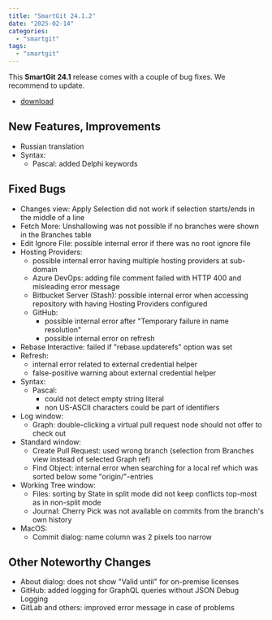 ```yaml
---
title: "SmartGit 24.1.2"
date: "2025-02-14"
categories:
  - "smartgit"
tags:
  - "smartgit"
---
```


This **SmartGit 24.1** release comes with a couple of bug fixes.
We recommend to update.

- [download](https://www.syntevo.com/smartgit/download/)

## New Features, Improvements
- Russian translation
- Syntax:
	- Pascal: added Delphi keywords

## Fixed Bugs
- Changes view: Apply Selection did not work if selection starts/ends in the middle of a line
- Fetch More: Unshallowing was not possible if no branches were shown in the Branches table
- Edit Ignore File: possible internal error if there was no root ignore file
- Hosting Providers:
	- possible internal error having multiple hosting providers at sub-domain
	- Azure DevOps: adding file comment failed with HTTP 400 and misleading error message
	- Bitbucket Server (Stash): possible internal error when accessing repository with having Hosting Providers configured
	- GitHub:
		- possible internal error after "Temporary failure in name resolution"
		- possible internal error on refresh
- Rebase Interactive: failed if "rebase.updaterefs" option was set
- Refresh:
	- internal error related to external credential helper
	- false-positive warning about external credential helper
- Syntax:
	- Pascal:
		- could not detect empty string literal
		- non US-ASCII characters could be part of identifiers
- Log window:
	- Graph: double-clicking a virtual pull request node should not offer to check out
- Standard window:
	- Create Pull Request: used wrong branch (selection from Branches view instead of selected Graph ref)
	- Find Object: internal error when searching for a local ref which was sorted below some "origin/"-entries
- Working Tree window:
	- Files: sorting by State in split mode did not keep conflicts top-most as in non-split mode
	- Journal: Cherry Pick was not available on commits from the branch's own history
- MacOS:
	- Commit dialog: name column was 2 pixels too narrow

## Other Noteworthy Changes
- About dialog: does not show "Valid until" for on-premise licenses
- GitHub: added logging for GraphQL queries without JSON Debug Logging
- GitLab and others: improved error message in case of problems
